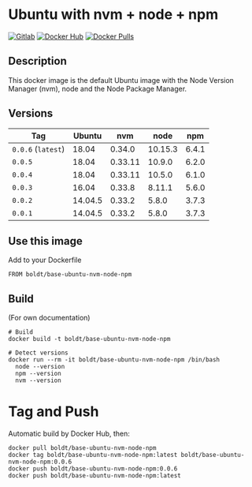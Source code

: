 # Ubuntu with nvm + node + npm

[![Gitlab](https://img.shields.io/static/v1.svg?label=Get%20the%20source%20code%20on&message=Github&color=555&style=flat&logo=github)](https://github.com/boldt/dockerfiles/tree/master/base-ubuntu-nvm-node-npm/)
[![Docker Hub](https://img.shields.io/static/v1.svg?label=Get%20the%20container%20on&message=Docker%20Hub&color=555&style=flat&logo=docker)](https://hub.docker.com/r/boldt/base-ubuntu-nvm-node-npm/)
[![Docker Pulls](https://img.shields.io/docker/pulls/boldt/base-ubuntu-nvm-node-npm.svg)](https://hub.docker.com/r/boldt/base-ubuntu-nvm-node-npm/)

## Description

This docker image is the default Ubuntu image with the Node Version Manager (nvm), node and the Node Package Manager.

## Versions

| Tag                 | Ubuntu  | nvm     | node    | npm    |
|-------------------- |-------- | ------- |-------- |------- |
| `0.0.6` (`latest`)  | 18.04   | 0.34.0  | 10.15.3 | 6.4.1  |
| `0.0.5`             | 18.04   | 0.33.11 | 10.9.0  | 6.2.0  |
| `0.0.4`             | 18.04   | 0.33.11 | 10.5.0  | 6.1.0  |
| `0.0.3`             | 16.04   | 0.33.8  | 8.11.1  | 5.6.0  |
| `0.0.2`             | 14.04.5 | 0.33.2  | 5.8.0   | 3.7.3  |
| `0.0.1`             | 14.04.5 | 0.33.2  | 5.8.0   | 3.7.3  |

## Use this image

Add to your Dockerfile

```
FROM boldt/base-ubuntu-nvm-node-npm
```

## Build

(For own documentation)

```
# Build
docker build -t boldt/base-ubuntu-nvm-node-npm

# Detect versions
docker run --rm -it boldt/base-ubuntu-nvm-node-npm /bin/bash
  node --version
  npm --version
  nvm --version
```

# Tag and Push

Automatic build by Docker Hub, then:

```
docker pull boldt/base-ubuntu-nvm-node-npm
docker tag boldt/base-ubuntu-nvm-node-npm:latest boldt/base-ubuntu-nvm-node-npm:0.0.6
docker push boldt/base-ubuntu-nvm-node-npm:0.0.6
docker push boldt/base-ubuntu-nvm-node-npm:latest
```

